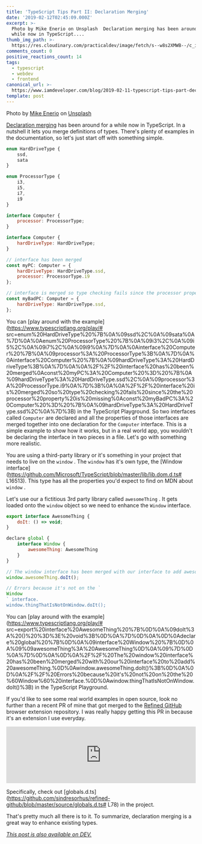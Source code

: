 ```yaml
---
title: 'TypeScript Tips Part II: Declaration Merging'
date: '2019-02-12T02:45:09.000Z'
excerpt: >-
  Photo by Mike Enerio on Unsplash  Declaration merging has been around for a
  while now in TypeScript....
thumb_img_path: >-
  https://res.cloudinary.com/practicaldev/image/fetch/s--w8s2XMWB--/c_imagga_scale,f_auto,fl_progressive,h_420,q_auto,w_1000/https://thepracticaldev.s3.amazonaws.com/i/tx8rjo1ef8rdzwwfmhqe.jpg
comments_count: 0
positive_reactions_count: 14
tags:
  - typescript
  - webdev
  - frontend
canonical_url: >-
  https://www.iamdeveloper.com/blog/2019-02-11-typescript-tips-part-declaration-merging/
template: post
---
```



Photo by [Mike Enerio](https://unsplash.com/photos/2IkxeDKaZdY?utm_source=unsplash&utm_medium=referral&utm_content=creditCopyText) on [Unsplash](https://unsplash.com/search/photos/train-tracks?utm_source=unsplash&utm_medium=referral&utm_content=creditCopyText)

[Declaration merging](https://www.typescriptlang.org/docs/handbook/declaration-merging.html) has been around for a while now in TypeScript. In a nutshell it lets you merge definitions of types.
There's plenty of examples in the documentation, so let's just start off with something simple.


```javascript
enum HardDriveType {
	ssd,
	sata
}

enum ProcessorType {
	i3,
	i5,
	i7,
	i9
}

interface Computer {
	processor: ProcessorType;
}

interface Computer {
	hardDriveType: HardDriveType;
}

// interface has been merged
const myPC: Computer = {
	hardDriveType: HardDriveType.ssd,
	processor: ProcessorType.i9
};

// interface is merged so type checking fails since the processor property is missing
const myBadPC: Computer = {
	hardDriveType: HardDriveType.ssd,
};
```


You can [play around with the example](https://www.typescriptlang.org/play/# src=enum%20HardDriveType%20%7B%0A%09ssd%2C%0A%09sata%0A%7D%0A%0Aenum%20ProcessorType%20%7B%0A%09i3%2C%0A%09i5%2C%0A%09i7%2C%0A%09i9%0A%7D%0A%0Ainterface%20Computer%20%7B%0A%09processor%3A%20ProcessorType%3B%0A%7D%0A%0Ainterface%20Computer%20%7B%0A%09hardDriveType%3A%20HardDriveType%3B%0A%7D%0A%0A%2F%2F%20interface%20has%20been%20merged%0Aconst%20myPC%3A%20Computer%20%3D%20%7B%0A%09hardDriveType%3A%20HardDriveType.ssd%2C%0A%09processor%3A%20ProcessorType.i9%0A%7D%3B%0A%0A%2F%2F%20interface%20is%20merged%20so%20type%20checking%20fails%20since%20the%20processor%20property%20is%20missing%0Aconst%20myBadPC%3A%20Computer%20%3D%20%7B%0A%09hardDriveType%3A%20HardDriveType.ssd%2C%0A%7D%3B) in the TypeScript Playground.
So two interfaces called 
`Computer`
 are declared and all the properties of those interfaces are merged together into one declaration for the 
`Computer`
 interface. This is a simple example to show how it works, but in a real world app, you wouldn't be declaring the interface in two pieces in a file. Let's go with something more realistic.

You are using a third-party library or it's something in your project that needs to live on the 
`window`
. The 
`window`
 has it's own type, the [Window interface](https://github.com/Microsoft/TypeScript/blob/master/lib/lib.dom.d.ts# L16513). This type has all the properties you'd expect to find on MDN about 
`window`
.

Let's use our a fictitious 3rd party library called 
`awesomeThing`
. It gets loaded onto the 
`window`
 object so we need to enhance the 
`Window`
 interface.


```javascript
export interface AwesomeThing {
	doIt: () => void;
}

declare global {
	interface Window {
		awesomeThing: AwesomeThing
	}
}

// The window interface has been merged with our interface to add awesomeThing.
window.awesomeThing.doIt();

// Errors because it's not on the `
Window
` interface.
window.thingThatIsNotOnWindow.doIt();
```


You can [play around with the example](https://www.typescriptlang.org/play/# src=export%20interface%20AwesomeThing%20%7B%0D%0A%09doIt%3A%20()%20%3D%3E%20void%3B%0D%0A%7D%0D%0A%0D%0Adeclare%20global%20%7B%0D%0A%09interface%20Window%20%7B%0D%0A%09%09awesomeThing%3A%20AwesomeThing%0D%0A%09%7D%0D%0A%7D%0D%0A%0D%0A%2F%2F%20The%20window%20interface%20has%20been%20merged%20with%20our%20interface%20to%20add%20awesomeThing.%0D%0Awindow.awesomeThing.doIt()%3B%0D%0A%0D%0A%2F%2F%20Errors%20because%20it's%20not%20on%20the%20%60Window%60%20interface.%0D%0Awindow.thingThatIsNotOnWindow.doIt()%3B) in the TypeScript Playground.

If you'd like to see some real world examples in open source, look no further than a recent PR of mine that got merged to the [Refined GitHub](https://github.com/sindresorhus/refined-github/pull/1750) browser extension repository. I was really happy getting this PR in because it's an extension I use everyday.


<iframe class="liquidTag" src="https://dev.to/embed/twitter?args=1093893754992320513" style="border: 0; width: 100%;"></iframe>


Specifically, check out [globals.d.ts](https://github.com/sindresorhus/refined-github/blob/master/source/globals.d.ts# L78) in the project.

That's pretty much all there is to it. To summarize, declaration merging is a great way to enhance existing types.

*[This post is also available on DEV.](https://dev.to/nickytonline/typescript-tips-part-ii-declaration-merging-5gba)*


<script>
const parent = document.getElementsByTagName('head')[0];
const script = document.createElement('script');
script.type = 'text/javascript';
script.src = 'https://cdnjs.cloudflare.com/ajax/libs/iframe-resizer/4.1.1/iframeResizer.min.js';
script.charset = 'utf-8';
script.onload = function() {
    window.iFrameResize({}, '.liquidTag');
};
parent.appendChild(script);
</script>    
